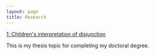 ```yaml
---
layout: page
title: Research
---
```


[1: Children's interpretation of disjunction](https://github.com/maumitabhaumik/maumitabhaumik.github.io/blob/master/project_1.md)

This is my thesis topic for completing my doctoral degree. 

